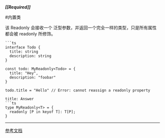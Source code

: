 ***[[Required]]***

#内置类 

该 Readonly 会接收一个 泛型参数，并返回一个完全一样的类型，只是所有属性都会被 readonly 所修饰。

```ad-example
```ts
interface Todo {
  title: string
  description: string
}

const todo: MyReadonly<Todo> = {
  title: "Hey",
  description: "foobar"
}

todo.title = "Hello" // Error: cannot reassign a readonly property
```

```ad-success
title: Answer
```ts
type MyReadonly<T> = {
  readonly [P in keyof T]: T[P];
}
```

---
[参考文档](https://github.com/type-challenges/type-challenges/blob/main/questions/00007-easy-readonly/README.zh-CN.md)